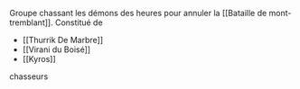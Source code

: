 Groupe chassant les démons des heures pour annuler la [[Bataille de mont-tremblant]].
Constitué de 
- [[Thurrik De Marbre]]
- [[Virani du Boisé]]
- [[Kyros]]



chasseurs